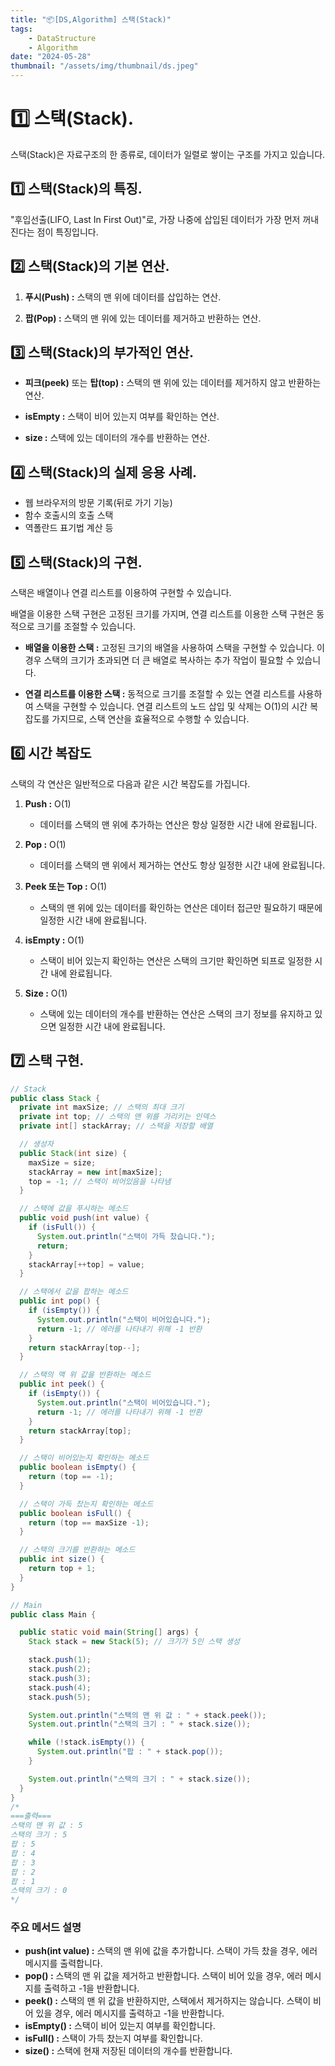 ```yaml
---
title: "📦[DS,Algorithm] 스택(Stack)"
tags:
    - DataStructure
    - Algorithm
date: "2024-05-28"
thumbnail: "/assets/img/thumbnail/ds.jpeg"
---
```


# 1️⃣ 스택(Stack).

스택(Stack)은 자료구조의 한 종류로, 데이터가 일렬로 쌓이는 구조를 가지고 있습니다.

## 1️⃣ 스택(Stack)의 특징.

"후입선출(LIFO, Last In First Out)"로, 가장 나중에 삽입된 데이터가 가장 먼저 꺼내진다는 점이 특징입니다.

## 2️⃣ 스택(Stack)의 기본 연산.

1. **푸시(Push) :** 스택의 맨 위에 데이터를 삽입하는 연산.

2. **팝(Pop) :** 스택의 맨 위에 있는 데이터를 제거하고 반환하는 연산.

## 3️⃣ 스택(Stack)의 부가적인 연산.

- **피크(peek)** 또는 **탑(top) :** 스택의 맨 위에 있는 데이터를 제거하지 않고 반환하는 연산.

- **isEmpty :** 스택이 비어 있는지 여부를 확인하는 연산.

- **size :** 스택에 있는 데이터의 개수를 반환하는 연산.

## 4️⃣ 스택(Stack)의 실제 응용 사례.

- 웹 브라우저의 방문 기록(뒤로 가기 기능)
- 함수 호출시의 호출 스택
- 역폴란드 표기법 계산 등

## 5️⃣ 스택(Stack)의 구현.

스택은 배열이나 연결 리스트를 이용하여 구현할 수 있습니다.

배열을 이용한 스택 구현은 고정된 크기를 가지며, 연결 리스트를 이용한 스택 구현은 동적으로 크기를 조절할 수 있습니다.

- **배열을 이용한 스택 :** 고정된 크기의 배열을 사용하여 스택을 구현할 수 있습니다. 이 경우 스택의 크기가 초과되면 더 큰 배열로 복사하는 추가 작업이 필요할 수 있습니다.

- **연결 리스트를 이용한 스택 :** 동적으로 크기를 조절할 수 있는 연결 리스트를 사용하여 스택을 구현할 수 있습니다. 연결 리스트의 노드 삽입 및 삭제는 O(1)의 시간 복잡도를 가지므로, 스택 연산을 효율적으로 수행할 수 있습니다.

## 6️⃣ 시간 복잡도

스택의 각 연산은 일반적으로 다음과 같은 시간 복잡도를 가집니다.

1. **Push :** O(1)
    - 데이터를 스택의 맨 위에 추가하는 연산은 항상 일정한 시간 내에 완료됩니다.

2. **Pop :** O(1)
    - 데이터를 스택의 맨 위에서 제거하는 연산도 항상 일정한 시간 내에 완료됩니다.

3. **Peek 또는 Top :** O(1)
    - 스택의 맨 위에 있는 데이터를 확인하는 연산은 데이터 접근만 필요하기 때문에 일정한 시간 내에 완료됩니다.

4. **isEmpty :** O(1)
    - 스택이 비어 있는지 확인하는 연산은 스택의 크기만 확인하면 되프로 일정한 시간 내에 완료됩니다.

5. **Size :** O(1)
    - 스택에 있는 데이터의 개수를 반환하는 연산은 스택의 크기 정보를 유지하고 있으면 일정한 시간 내에 완료됩니다.

## 7️⃣ 스택 구현.
```java
// Stack
public class Stack {
  private int maxSize; // 스택의 최대 크기
  private int top; // 스택의 맨 위를 가리키는 인덱스
  private int[] stackArray; // 스택을 저장할 배열

  // 생성자
  public Stack(int size) {
    maxSize = size;
    stackArray = new int[maxSize];
    top = -1; // 스택이 비어있음을 나타냄
  }

  // 스택에 값을 푸시하는 메소드
  public void push(int value) {
    if (isFull()) {
      System.out.println("스택이 가득 찼습니다.");
      return;
    }
    stackArray[++top] = value;
  }

  // 스택에서 값을 팝하는 메소드
  public int pop() {
    if (isEmpty()) {
      System.out.println("스택이 비어있습니다.");
      return -1; // 에러를 나타내기 위해 -1 반환
    }
    return stackArray[top--];
  }

  // 스택의 맥 위 값을 반환하는 메소드
  public int peek() {
    if (isEmpty()) {
      System.out.println("스택이 비어있습니다.");
      return -1; // 에러를 나타내기 위해 -1 반환
    }
    return stackArray[top];
  }

  // 스택이 비어있는지 확인하는 메소드
  public boolean isEmpty() {
    return (top == -1);
  }

  // 스택이 가득 찼는지 확인하는 메소드
  public boolean isFull() {
    return (top == maxSize -1);
  }

  // 스택의 크기를 반환하는 메소드
  public int size() {
    return top + 1;
  }
}

// Main
public class Main {

  public static void main(String[] args) {
    Stack stack = new Stack(5); // 크기가 5인 스택 생성

    stack.push(1);
    stack.push(2);
    stack.push(3);
    stack.push(4);
    stack.push(5);

    System.out.println("스택의 맨 위 값 : " + stack.peek());
    System.out.println("스택의 크기 : " + stack.size());

    while (!stack.isEmpty()) {
      System.out.println("팝 : " + stack.pop());
    }

    System.out.println("스택의 크기 : " + stack.size());
  }
}
/*
===출력===
스택의 맨 위 값 : 5
스택의 크기 : 5
팝 : 5
팝 : 4
팝 : 3
팝 : 2
팝 : 1
스택의 크기 : 0
*/
```

### 주요 메서드 설명

- **push(int value) :** 스택의 맨 위에 값을 추가합니다. 스택이 가득 찼을 경우, 에러 메시지를 출력합니다.
- **pop() :** 스택의 맨 위 값을 제거하고 반환합니다. 스택이 비어 있을 경우, 에러 메시지를 출력하고 -1을 반환합니다.
- **peek() :** 스택의 맨 위 값을 반환하지만, 스택에서 제거하지는 않습니다. 스택이 비어 있을 경우, 에러 메시지를 출력하고 -1을 반환합니다.
- **isEmpty() :** 스택이 비어 있는지 여부를 확인합니다.
- **isFull() :** 스택이 가득 찼는지 여부를 확인합니다.
- **size() :** 스택에 현재 저장된 데이터의 개수를 반환합니다.
